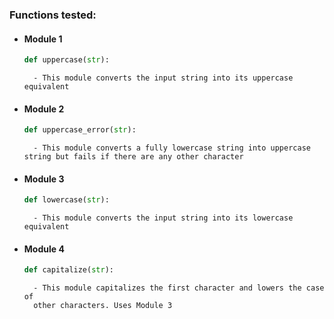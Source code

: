 ### Functions tested:

* #### Module 1
	```python
	def uppercase(str):
	```
		- This module converts the input string into its uppercase equivalent

* #### Module 2
	```python
	def uppercase_error(str):
	```
		- This module converts a fully lowercase string into uppercase string but fails if there are any other character

* #### Module 3
	```python
	def lowercase(str):
	```
		- This module converts the input string into its lowercase equivalent

* #### Module 4
	```python
	def capitalize(str):
	```
		- This module capitalizes the first character and lowers the case of 
		other characters. Uses Module 3